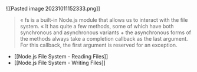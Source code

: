 ![[Pasted image 20231011152333.png]]
> « fs is a built-in Node.js module that allows us to interact with the file system. « It has quite a few methods, some of which have both synchronous and asynchronous variants + the asynchronous forms of the methods always take a completion callback as the last argument. For this callback, the first argument is reserved for an exception.

* [[Node.js File System - Reading Files]]
* [[Node.js File System - Writing Files]]